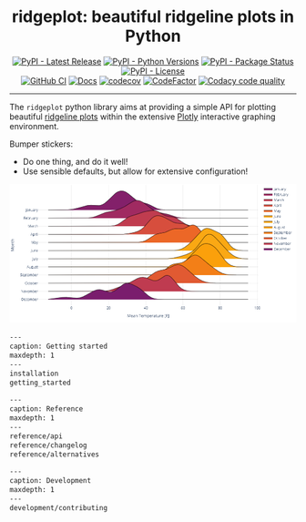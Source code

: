 <h1 id="ridgeplot" align="center">
  ridgeplot: beautiful ridgeline plots in Python
</h1>

<p align="center">
  <!-- TODO: https://bestpractices.coreinfrastructure.org/en -->
  <!-- TODO: https://www.gitpod.io/docs/getting-started -->
  <a href="https://pypi.org/project/ridgeplot/"><img src="https://img.shields.io/pypi/v/ridgeplot" alt="PyPI - Latest Release"></a>
  <a href="https://github.com/tpvasconcelos/ridgeplot/"><img src="https://img.shields.io/pypi/pyversions/ridgeplot" alt="PyPI - Python Versions"></a>
  <a href="https://pypi.org/project/ridgeplot/"><img src="https://img.shields.io/pypi/status/ridgeplot.svg" alt="PyPI - Package Status"></a>
  <a href="https://github.com/tpvasconcelos/ridgeplot/blob/master/LICENSE"><img src="https://img.shields.io/pypi/l/ridgeplot" alt="PyPI - License"></a>
  <br>
  <a href="https://github.com/tpvasconcelos/ridgeplot/actions/workflows/ci.yaml/"><img src="https://github.com/tpvasconcelos/ridgeplot/actions/workflows/ci.yaml/badge.svg" alt="GitHub CI"></a>
  <a href="https://ridgeplot.readthedocs.io/en/latest/"><img src="https://readthedocs.org/projects/ridgeplot/badge/?version=latest&style=flat" alt="Docs"></a>
  <a href="https://codecov.io/gh/tpvasconcelos/ridgeplot"><img src="https://codecov.io/gh/tpvasconcelos/ridgeplot/branch/master/graph/badge.svg" alt="codecov"></a>
  <a href="https://www.codefactor.io/repository/github/tpvasconcelos/ridgeplot"><img src="https://www.codefactor.io/repository/github/tpvasconcelos/ridgeplot/badge" alt="CodeFactor"></a>
  <a href="https://www.codacy.com/gh/tpvasconcelos/ridgeplot/dashboard?utm_source=github.com&amp;utm_medium=referral&amp;utm_content=tpvasconcelos/ridgeplot&amp;utm_campaign=Badge_Grade"><img src="https://app.codacy.com/project/badge/Grade/e21652ac49874b6f94ed3c9b7ac77021" alt="Codacy code quality"/></a>
</p>

______________________________________________________________________

The `ridgeplot` python library aims at providing a simple API for plotting beautiful
[ridgeline plots](https://www.data-to-viz.com/graph/ridgeline.html) within the extensive
[Plotly](https://plotly.com/python/) interactive graphing environment.

Bumper stickers:

- Do one thing, and do it well!
- Use sensible defaults, but allow for extensive configuration!

<p align="center">
  <img src="_static/img/hero.png" alt="ridgeplot - beautiful ridgeline plots in Python" width="800">
</p>

```{toctree}
---
caption: Getting started
maxdepth: 1
---
installation
getting_started
```

```{toctree}
---
caption: Reference
maxdepth: 1
---
reference/api
reference/changelog
reference/alternatives
```

```{toctree}
---
caption: Development
maxdepth: 1
---
development/contributing
```
